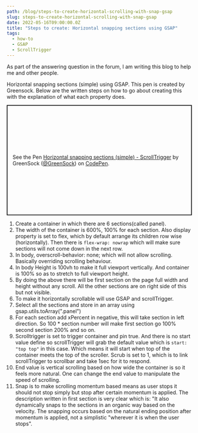 ```yaml
---
path: /blog/steps-to-create-horizontal-scrolling-with-snap-gsap
slug: steps-to-create-horizontal-scrolling-with-snap-gsap
date: 2022-05-16T09:00:00.0Z
title: "Steps to create: Horizontal snapping sections using GSAP"
tags:
  - how-to
  - GSAP
  - ScrollTrigger
---
```

As part of the answering question in the forum, I am writing this blog to help me and other people. 

Horizontal snapping sections (simple) using GSAP. This pen is created by Greensock. Below are the written steps on how to go about creating this with the explanation of what each property does.

<p class="codepen" data-height="300" data-default-tab="html,result" data-slug-hash="YzygYvM" data-user="GreenSock" style="height: 300px; box-sizing: border-box; display: flex; align-items: center; justify-content: center; border: 2px solid; margin: 1em 0; padding: 1em;">
  <span>See the Pen <a href="https://codepen.io/GreenSock/pen/YzygYvM">
  Horizontal snapping sections (simple) - ScrollTrigger</a> by GreenSock (<a href="https://codepen.io/GreenSock">@GreenSock</a>)
  on <a href="https://codepen.io">CodePen</a>.</span>
</p>
<script async src="https://cpwebassets.codepen.io/assets/embed/ei.js"></script>



1. Create a container in which there are 6 sections(called panel).
2. The width of the container is 600%, 100% for each section. Also display property is set to flex, which by default arrange its children row wise (horizontally). Then there is ```flex-wrap: nowrap``` which will make sure sections will not come down in the next row.
3. In body, overscroll-behavior: none; which will not allow scrolling. Basically overriding scrolling behaviour.
4. In body Height is 100vh to make it full viewport vertically. And container is 100% so as to stretch to full viewport height.
5. By doing the above there will be first section on the page full width and height without any scroll. All the other sections are on right side of this but not visible.
6. To make it horizontally scrollable will use GSAP and scrollTrigger.
7. Select all the sections and store in an array using gsap.utils.toArray(".panel")
8. For each section add xPercent in negative,  this will take section in left direction. So 100 * section number will make first section go 100% second section 200% and so on.
9. Scrolltrigger is set to trigger container and pin true. And there is no start value define so scrollTrigger will grab the default value which is ```start: "top top"``` in this case. Which means it will start when top of the container meets the top of the scroller. Scrub is set to 1, which is to link scrollTrigger to scrollbar and take 1sec for it to respond. 
10. End value is vertical scrolling based on how wide the container is so it feels more natural. One can change the end value to manipulate the speed of scrolling.
11. Snap is to make scrolling momentum based means as user stops it should not stop simply but stop after certain momentum is applied. The description written in first section is very clear which is: "It also dynamically snaps to the sections in an organic way based on the velocity. The snapping occurs based on the natural ending position after momentum is applied, not a simplistic "wherever it is when the user stops".



